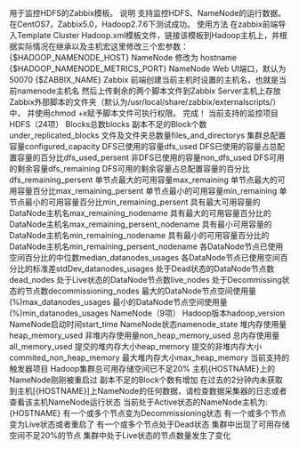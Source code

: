 用于监控HDFS的Zabbix模板。
说明
	支持监控HDFS、NameNode的运行数据。
	在CentOS7，Zabbix5.0，Hadoop2.7.6下测试成功。
使用方法
在zabbix前端导入Template Cluster Hadoop.xml模板文件，链接该模板到Hadoop主机上，并根据实际情况在继承以及主机宏这里修改三个宏参数：
{$HADOOP_NAMENODE_HOST} NameNode 修改为 hostname
{$HADOOP_NAMENODE_METRICS_PORT} NameNode Web UI端口，默认为50070
{$ZABBIX_NAME} Zabbix   前端创建当前主机时设置的主机名，也就是当前namenode主机名
然后上传剩余的两个脚本文件到Zabbix Server主机上存放Zabbix外部脚本的文件夹（默认为/usr/local/share/zabbix/externalscripts/）中，
并使用chmod +x赋予脚本文件可执行权限。
完成！
当前支持的监控项目
HDFS（24项）
	Blocks总数blocks
	副本不足的Block个数under_replicated_blocks
	文件及文件夹总数量files_and_directorys
	集群总配置容量configured_capacity
	DFS已使用的容量dfs_used
	DFS已使用的容量占总配置容量的百分比dfs_used_persent
	非DFS已使用的容量non_dfs_used
	DFS可用的剩余容量dfs_remaining
	DFS可用的剩余容量占总配置容量的百分比dfs_remaining_persent
	单节点最大的可用容量max_remaining
	单节点最大的可用容量百分比max_remaining_persent
	单节点最小的可用容量min_remaining
	单节点最小的可用容量百分比min_remaining_persent
	具有最大可用容量的DataNode主机名max_remaining_nodename
	具有最大的可用容量百分比的DataNode主机名max_remaining_persent_nodename
	具有最小可用容量的DataNode主机名min_remaining_nodename
	具有最小的可用容量百分比的DataNode主机名min_remaining_persent_nodename
	各DataNode节点已使用空间百分比的中位数median_datanodes_usages
	各DataNode节点已使用空间百分比的标准差stdDev_datanodes_usages
	处于Dead状态的DataNode节点数dead_nodes
	处于Live状态的DataNode节点数live_nodes
	处于Decommissing状态的节点数decommissioning_nodes
	最大的DataNode节点空间使用量(%)max_datanodes_usages
	最小的DataNode节点空间使用量(%)min_datanodes_usages
NameNode（9项）
	Hadoop版本hadoop_version
	NameNode启动时间start_time
	NameNode状态namenode_state
	堆内存使用量heap_memory_used
	非堆内存使用量non_heap_memory_used
	总内存使用量all_memory_used
	提交的堆内存大小heap_memory
	提交的非堆内存大小commited_non_heap_memory
	最大堆内存大小max_heap_memory
当前支持的触发器项目
	Hadoop集群总可用存储空间已不足20%
	主机{HOSTNAME}上的NameNode刚刚被重启过
	副本不足的Block个数有增加
	在过去的2分钟内未获取到主机[{HOSTNAME}]上NameNode的任何数据，请检查数据采集器的日志或者查看该主机NameNode运行状态
	当前处于Active状态的NameNode主机为: {HOSTNAME}
	有一个或多个节点变为Decommissioning状态
	有一个或多个节点变为Live状态或者重启了
	有一个或多个节点处于Dead状态
	集群中出现了可用存储空间不足20%的节点
	集群中处于Live状态的节点数量发生了变化

